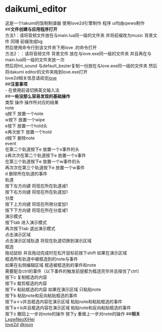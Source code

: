 # **daikumi_editor**  
这是一个takumi的饭制制谱器 使用love2d引擎制作 程序 ui均由qwws制作  
##**文件创建与应用程序打开**  
    方法1：请将音频文件放在与main.lua同一级的文件夹 并将前缀改为music 背景文件 同理 前缀改成bg  
    然后使用命令行到该文件夹下用love .的命令打开  
    方法2：：请将音频文件 背景文件 放在与love.exe同一级的文件夹 并且再在与main.lua同一级的文件夹放一次  
    然后将hit_sound 与default_bezier复制一份放在与love.exe同一级的文件夹 然后将dakumi editor的文件夹拖到love.exe打开  
    love2d相关信息请阅览[love](https://love2d.org/)  
##**注意事项**  
    - 在使用前请切换英文输入法  
##**一些没那么容易发现的基础操作**   
  类型  操作 操作所对应的结果  
  note  
        q按下 放置一个note  
        w按下 放置一个wipe  
        e按下 放置一个hold头  
        e再次放下  放置一个hold  
        d按下 删除note  
  event  
        在第二个轨道按下e 放置一个x事件的头  
        z再次次在第二个轨道按下e 放置一个x事件  
        在第三个轨道按下e 放置一个w事件的头  
        再次次在第三个轨道按下e 放置一个w事件  
        d 删除所在轨道的事件  
  轨道  
        按下左方向键 将现在所在轨道减1  
        按下右方向键 将现在所在轨道加1  
  分度  
        按下上方向键 将现在所用分度加1  
        按下下方向键 将现在所在分度减1  
演示模式  
        按下tab     进入演示模式  
        再次按下tab 退出演示模式  
点击演示区域  
        点击演示区域轨道 将现在轨道切换到演示区域  
框选  
       拖动鼠标 并且拖动完成时在松开鼠标前按下shift 如果在演示区域  
                                                 框选所有轨道中被框选到的note与事件  
                                                 如果在右侧编辑区域 框选被框选到的事件和note  
需要配合ctrl的事件（以下事件的触发前提都为框选完毕并且按住了ctrl）  
       按下c    复制框选的内容  
       按下x    裁剪框选的内容  
       按下v    粘贴框选的内容 如果在演示区域 只粘贴note  
       按下b    粘贴note和反向粘贴框选的事件  
       按下a＋v并且框选内容在演示区域 粘贴note和粘贴框选的事件  
       按下a＋b并且框选内容在演示区域 粘贴note和反向粘贴框选的事件  
       按下z    撤回上一步对note的操作
       按下y    重做上一步对note的操作 
  ##**相关**  
  [LxgwNeoXiHei](https://github.com/lxgw/LxgwNeoXiHei)  
  [love2d](https://github.com/love2d/love) 
  [dkjson](https://github.com/LuaDist/dkjson)
  
